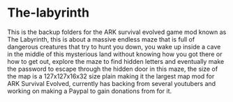 # The-labyrinth
This is the backup folders for the ARK survival evolved game mod known as The Labyrinth, this is about a massive endless maze that is full of dangerous creatures that try to hunt you down, you wake up inside a cave in the middle of this mysterious land without knowing how you got there or how to get out, explore the maze to find hidden letters and eventually make the password to escape through the hidden door in this maze, the size of the map is a 127x127x16x32 size plain making it the largest map mod for ARK Survival Evolved, currently has backing from several youtubers and working on making a Paypal to gain donations from for it.
